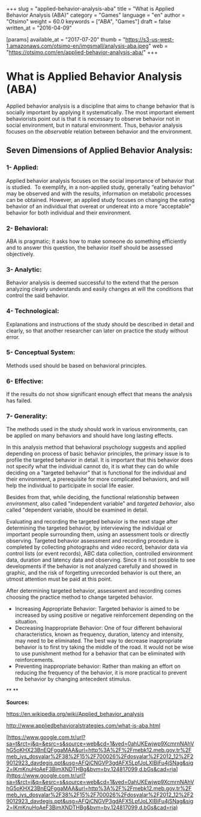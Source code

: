 +++
slug = "applied-behavior-analysis-aba"
title = "What is Applied Behavior Analysis (ABA)"
category = "Games"
language = "en"
author = "Otsimo"
weight = 60.0
keywords = ["ABA", "Games"]
draft = false
written_at = "2016-04-09"

[params]
available_at = "2017-07-20"
thumb = "https://s3-us-west-1.amazonaws.com/otsimo-en/imgsmall/analysis-aba.jpeg"
web = "https://otsimo.com/en/applied-behavior-analysis-aba/"
+++


# What is Applied Behavior Analysis (ABA)

Applied behavior analysis is a discipline that aims to change behavior that is socially important by applying it systematically. The most important element behaviorists point out is that it is necessary to observe behavior not in social environment, but in natural environment. Thus, behavior analysis focuses on the _observable_ relation between behavior and the environment.


## Seven Dimensions of Applied Behavior Analysis:

 ### 1- Applied:
 Applied behavior analysis focuses on the social importance of behavior that is studied.  To exemplify, in a non-applied study, generally “eating behavior” may be observed and with the results, information on metabolic processes can be obtained. However, an applied study focuses on changing the eating behavior of an individual that overeat or undereat into a more “acceptable” behavior for both individual and their environment.

 ### 2- Behavioral:
 ABA is pragmatic; it asks how to make someone do something efficiently and to answer this question, the behavior itself should be assessed objectively.

 ### 3- Analytic:
 Behavior analysis is deemed successful to the extend that the person analyzing clearly understands and easily changes at will the conditions that control the said behavior.

 ### 4- Technological:
 Explanations and instructions of the study should be described in detail and clearly, so that another researcher can later on practice the study without error.

 ### 5- Conceptual System:
 Methods used should be based on behavioral principles.

 ### 6- Effective:
 If the results do not show significant enough effect that means the analysis has failed.

 ### 7- Generality:
 The methods used in the study should work in various environments, can be applied on many behaviors and should have long lasting effects.


In this analysis method that behavioral psychology suggests and applied depending on process of basic behavior principles, the primary issue is to profile the targeted behavior in detail. It is important that this behavior does not specify what the individual cannot do, it is what they can do while deciding on a "targeted behavior" that is functional for the individual and their environment, a prerequisite for more complicated behaviors, and will help the individual to participate in social life easier.

Besides from that, while deciding, the functional relationship between _environment_, also called "independent variable” and _targeted behavior_, also called "dependent variable, should be examined in detail.

Evaluating and recording the targeted behavior is the next stage after determining the targeted behavior, by interviewing the individual or important people surrounding them, using an assessment tools or directly observing. Targeted behavior assessment and recording procedure is completed by collecting photographs and video record, behavior data via control lists (or event records), ABC data collection, controlled environment data, duration and latency data and observing. Since it is not possible to see developments if the behavior is not analyzed carefully and showed in graphic, and the risk of forgetting unrecorded behavior is out there, an utmost attention must be paid at this point.

After determining targeted behavior, assessment and recording comes choosing the practice method to change targeted behavior.

  * Increasing Appropriate Behavior: Targeted behavior is aimed to be increased by using positive or negative reinforcement depending on the situation.
  * Decreasing Inappropriate Behavior: One of four different behavioral characteristics, known as frequency, duration, latency and intensity, may need to be eliminated. The best way to decrease inappropriate behavior is to first try taking the middle of the road. It would not be wise to use punishment method for a behavior that can be eliminated with reinforcements.
  * Preventing inappropriate behavior: Rather than making an effort on reducing the frequency of the behavior, it is more practical to prevent the behavior by changing antecedent stimulus.

** **

**Sources:**

<https://en.wikipedia.org/wiki/Applied_behavior_analysis>

<http://www.appliedbehavioralstrategies.com/what-is-aba.html>

[https://www.google.com.tr/url?sa=t&rct=j&q=&esrc=s&source=web&cd=1&ved=0ahUKEwjwp9XcmrnNAhVhG5oKHX23BnEQFggaMAA&url=http%3A%2F%2Fmebk12.meb.gov.tr%2Fmeb_iys_dosyalar%2F38%2F15%2F700026%2Fdosyalar%2F2012_12%2F29012923_davdegis.ppt&usg=AFQjCNGVP3gdAFX5LpfJoLXIBiFu4jSNag&sig2=lKmKnuHoAeF3BimXNDTHBg&bvm=bv.124817099,d.bGs&cad=rja](https://www.google.com.tr/url?sa=t&rct=j&q=&esrc=s&source=web&cd=1&ved=0ahUKEwjwp9XcmrnNAhVhG5oKHX23BnEQFggaMAA&url=http%3A%2F%2Fmebk12.meb.gov.tr%2Fmeb_iys_dosyalar%2F38%2F15%2F700026%2Fdosyalar%2F2012_12%2F29012923_davdegis.ppt&usg=AFQjCNGVP3gdAFX5LpfJoLXIBiFu4jSNag&sig2=lKmKnuHoAeF3BimXNDTHBg&bvm=bv.124817099,d.bGs&cad=rja)
